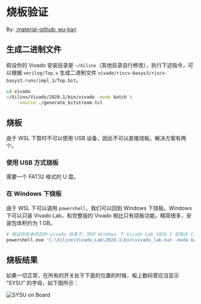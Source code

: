 # 烧板验证

By: [:material-github: wu-kan](https://github.com/wu-kan)

## 生成二进制文件

假设你的 Vivado 安装目录是 `~/Xilinx`（其他目录自行修改），执行下述指令，可以根据 `verilog/Top.v` 生成二进制文件 `vivado/riscv-basys3/riscv-basys3.runs/impl_1/Top.bit`。

```bash
cd vivado
~/Xilinx/Vivado/2020.1/bin/vivado -mode batch \
    -source ./generate_bitstream.tcl
```

## 烧板

由于 WSL 下暂时不可以使用 USB 设备，因此不可以直接烧板。解决方案有两个。

### 使用 USB 方式烧板

需要一个 FAT32 格式的 U 盘。

### 在 Windows 下烧板

由于 WSL 下可以调用 `powershell`，我们可以回到 Windows 下烧板。Windows 下可以只装 Vivado Lab，和完整版的 Vivado 相比只有烧板功能，精简很多，安装包体积约为 1 GB。

```bash
# 假设你在本项目的 vivado 目录下，同时 Windows 下 Vivado Lab 2020.1 安装在 C:\Xilinx 目录下
powershell.exe 'C:\Xilinx\Vivado_Lab\2020.1\bin\vivado_lab.bat -mode batch -source .\program_device.tcl'
```

<!--
**中山大学校园网内**下载 Vivado Lab 安装包，也可以使用我们提供的的镜像：[点此下载](https://mirrors.matrix.moe/software/Xilinx_Vivado_Lab_Win_2020.1_0602_1208.tar.gz)
-->

## 烧板结果

如果一切正常，在所有的开关处于下面的位置的时候，板上数码管应当显示 “SYSU” 的字母，如下图所示：

![SYSU on Board](images/board.png)
